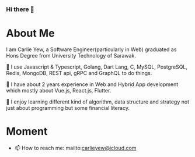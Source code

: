 ### Hi there 👋

# About Me
I am Carlie Yew, a Software Engineer(particularly in Web) graduated as Hons Degree from University Technology of Sarawak. 

🍄 I use Javascript & Typescript, Golang, Dart Lang, C, MySQL, PostgreSQL, Redis, MongoDB, REST api, gRPC and GraphQL to do things. 

🌟 I have about 2 years experience in Web and Hybrid App development which mostly about Vue.js, React.js, Flutter.

🤔 I enjoy learning different kind of algorithm, data structure and strategy not just about programming but some financial literacy.


# Moment
<!-- 🔭 I’m currently working on a close sourced Manufacturing Execution System.
- 🌱 I’m currently learning Business Intelligence.
- 👯 I’m looking for a place to learn knowledges and enchance my skillsets for my career life. -->
- 📫 How to reach me: mailto:carlieyew@icloud.com

<!--
**carlie96/carlie96** is a ✨ _special_ ✨ repository because its `README.md` (this file) appears on your GitHub profile.

Here are some ideas to get you started:

- 🔭 I’m currently working on ...
- 🌱 I’m currently learning ...
- 👯 I’m looking to collaborate on ...
- 🤔 I’m looking for help with ...
- 💬 Ask me about ...
- 📫 How to reach me: ...
- 😄 Pronouns: ...
- ⚡ Fun fact: ...
-->
